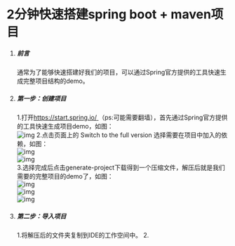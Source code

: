 # 2分钟快速搭建spring boot + maven项目

1. ##### 前言
   通常为了能够快速搭建好我们的项目，可以通过Spring官方提供的工具快速生成完整项目结构的demo。
2. ##### 第一步：创建项目
   1.打开[https://start.spring.io/ ](https://start.spring.io/)（ps:可能需要翻墙），首先通过Spring官方提供的工具快速生成项目demo，如图：   
   ![img](https://qingpeng911.github.io/amWiki/images/article/1.png)
   2.点击页面上的 Switch to the full version 选择需要在项目中加入的依赖，如图：    
   ![img](https://qingpeng911.github.io/amWiki/images/article/2.png)    
   ![img](https://qingpeng911.github.io/amWiki/images/article/3.png)    
   3.选择完成后点击generate-project下载得到一个压缩文件，解压后就是我们需要的完整项目的demo了，如图：    
   ![img](https://qingpeng911.github.io/amWiki/images/article/4.png)    
   ![img](https://qingpeng911.github.io/amWiki/images/article/5.png)  
   ![img](https://qingpeng911.github.io/amWiki/images/article/6.png)  
3. ##### 第二步：导入项目
   1.将解压后的文件夹复制到IDE的工作空间中。
   2.
